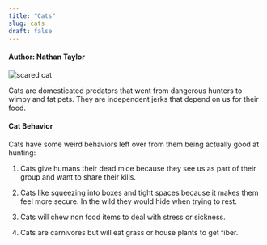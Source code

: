 ```yaml
---
title: "Cats"
slug: cats
draft: false
---
```


#### Author: Nathan Taylor  

![scared cat](https://i.ytimg.com/vi/4ptZPi9e2Ko/maxresdefault.jpg "Cat Scared of Being Touched")

Cats are domesticated predators that went from dangerous hunters to wimpy and fat pets. They are independent jerks that depend on us for their food.



#### Cat Behavior

Cats have some weird behaviors left over from them being actually good at hunting:

1. Cats give humans their dead mice because they see us as part of their group and want to share their kills.

2. Cats like squeezing into boxes and tight spaces because it makes them feel more secure. In the wild they would hide  when trying to rest.

3. Cats will chew non food items to deal with stress or sickness.

4. Cats are carnivores but will eat grass or house plants to get fiber.
